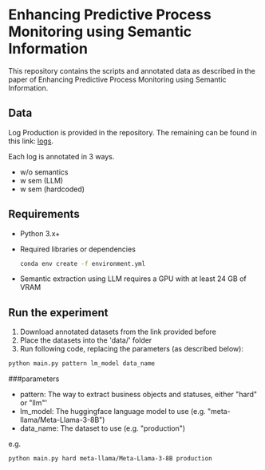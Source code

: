 # Enhancing Predictive Process Monitoring using Semantic Information

This repository contains the scripts and annotated data as described in the paper of Enhancing Predictive Process Monitoring using Semantic Information.

## Data

Log Production is provided in the repository. The remaining can be found in this link:  [logs](https://drive.google.com/file/d/1-6V15CUAsTxVFM2_5H58IBf3HWHEfTIK/view?usp=sharing). 

Each log is annotated in 3 ways. 
- w/o semantics
- w sem (LLM)
- w sem (hardcoded)
  
## Requirements

- Python 3.x+
- Required libraries or dependencies
  
    ```bash
    conda env create -f environment.yml
    ```
    
- Semantic extraction using LLM requires a GPU with at least 24 GB of VRAM

## Run the experiment

1. Download annotated datasets from the link provided before
2. Place the datasets into the 'data/' folder
3. Run following code, replacing the parameters (as described below):
   
```bash
python main.py pattern lm_model data_name
```

###parameters
- pattern: The way to extract business objects and statuses, either "hard" or "llm"'
- lm_model: The huggingface language model to use (e.g. "meta-llama/Meta-Llama-3-8B")
- data_name: The dataset to use (e.g. "production")

e.g. 
```bash
python main.py hard meta-llama/Meta-Llama-3-8B production
```

